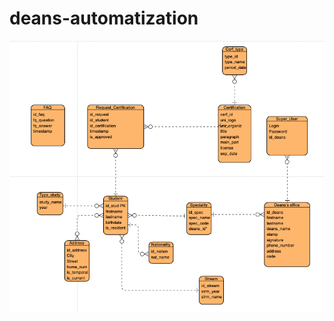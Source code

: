 # deans-automatization
![Alt Text](https://github.com/UNIVERSITY-IITU/deans-automatization/blob/main/Project%20Plan/EER.png)

